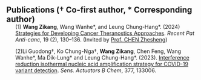 <h2 id="publications" style="margin: 2px 0px -15px;">Publications († Co-first author, * Corresponding author)</h2>

<div class="publications">
<ol class="bibliography">

(1) **Wang Zikang**, Wang Wanhe*, and Leung Chung-Hang*. (2024) [Strategies for Developing Cancer Theranostics Approaches](https://www.eurekaselect.com/article/131687). _Recent Pat Anti-canc_, 19 (2), 130–136. (Invited by [Prof. CHEN Zhesheng](https://www.stjohns.edu/academics/faculty/zhe-sheng-chen))


(2)Li Guodong†, Ko Chung-Nga†, **Wang Zikang**, Chen Feng, Wang Wanhe*, Ma Dik-Lung* and Leung Chung-Hang*. (2023). [Interference reduction isothermal nucleic acid amplification strategy for COVID-19 variant detection](https://www.sciencedirect.com/science/article/pii/S0925400522016495?via%3Dihub#fig0030). _Sens. Actuators B Chem_, 377, 133006.



</ol>
</div>

